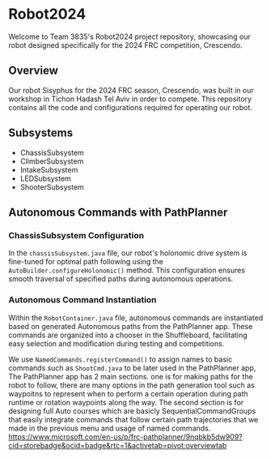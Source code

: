 # Robot2024
Welcome to Team 3835's Robot2024 project repository, showcasing our robot designed specifically for the 2024 FRC competition, Crescendo.

## Overview
Our robot Sisyphus for the 2024 FRC season, Crescendo, was built in our workshop in Tichon Hadash Tel Aviv in order to compete. This repository contains all the code and configurations required for operating our robot.

## Subsystems
* ChassisSubsystem
* ClimberSubsystem
* IntakeSubsystem
* LEDSubsystem
* ShooterSubsystem

## Autonomous Commands with PathPlanner
### ChassisSubsystem Configuration
In the `chassisSubsystem.java` file, our robot's holonomic drive system is fine-tuned for optimal path following using the `AutoBuilder.configureHolonomic()` method. This configuration ensures smooth traversal of specified paths during autonomous operations.

### Autonomous Command Instantiation
Within the `RobotContainer.java` file, autonomous commands are instantiated based on generated Autonomous paths from the PathPlanner app. These commands are organized into a chooser in the Shuffleboard, facilitating easy selection and modification during testing and competitions.

We use `NamedCommands.registerCommand()` to assign names to basic commands such as `ShootCmd.java` to be later used in the PathPlanner app, The PathPlanner app has 2 main sections. one is for making paths for the robot to follow, there are many options in the path generation tool such as waypoitns to represent when to perform a certain operation during path runtime or rotation waypoints along the way. The second section is for designing full Auto courses which are basicly SequentialCommandGroups that easily integrate commands that follow certain path trajectories that we made in the previous menu and usage of named commands.
https://www.microsoft.com/en-us/p/frc-pathplanner/9nqbkb5dw909?cid=storebadge&ocid=badge&rtc=1&activetab=pivot:overviewtab